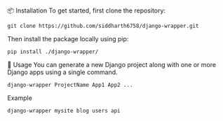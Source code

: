 📦 Installation
To get started, first clone the repository:
```
git clone https://github.com/siddharth6758/django-wrapper.git
```
Then install the package locally using pip:
```
pip install ./django-wrapper/
```

🚀 Usage
You can generate a new Django project along with one or more Django apps using a single command.
```
django-wrapper ProjectName App1 App2 ...
```

Example
```
django-wrapper mysite blog users api
```
